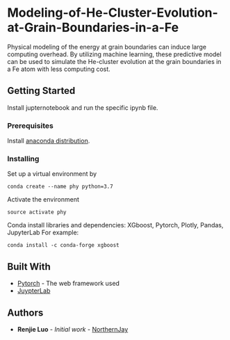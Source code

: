 # Modeling-of-He-Cluster-Evolution-at-Grain-Boundaries-in-a-Fe
 
Physical modeling of the energy at grain boundaries can induce large computing overhead. By utilizing machine learning, these predictive model can be used to simulate the He-cluster evolution at the grain boundaries in a Fe atom with less computing cost. 

## Getting Started

Install jupternotebook and run the specific ipynb file.

### Prerequisites

Install [anaconda distribution](https://www.anaconda.com/distribution/).

### Installing

Set up a virtual environment by
```
conda create --name phy python=3.7
```
Activate the environment
```
source activate phy
```
Conda install libraries and dependencies:
XGboost, Pytorch, Plotly, Pandas, JupyterLab
For example:
```
conda install -c conda-forge xgboost
```

## Built With

* [Pytorch](hhttps://pytorch.org/) - The web framework used
* [JuypterLab](https://jupyterlab.readthedocs.io/en/stable/)


## Authors

* **Renjie Luo** - *Initial work* - [NorthernJay](https://github.com/northernjay885)


